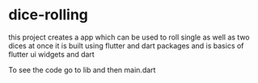 # dice-rolling
this project creates a app which can be used to roll single as well as two dices at once
it is built using flutter and dart packages and is basics of flutter ui widgets and dart 

To see the code go to lib and then main.dart
